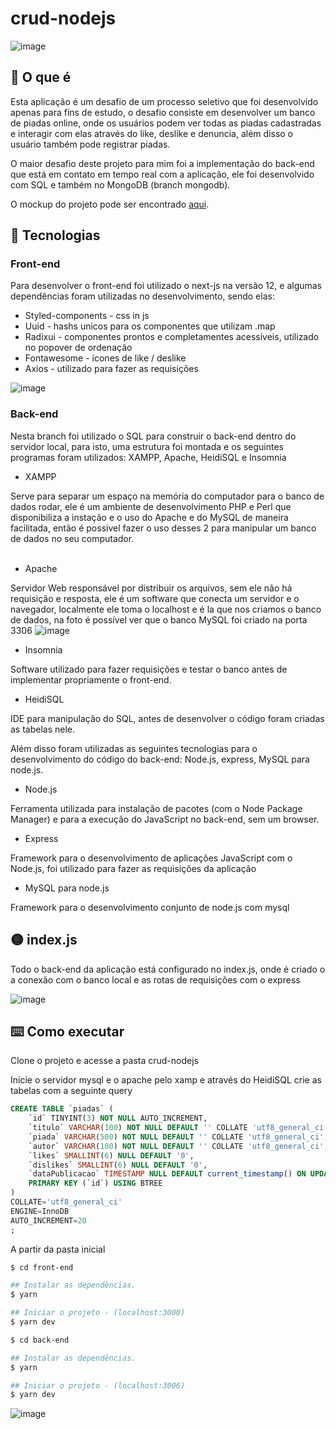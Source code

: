 # crud-nodejs

![image](https://user-images.githubusercontent.com/86172649/207102244-0e517786-9a1d-4b5d-a3c1-3cdc5ea0f9a6.png)


## 🎤 O que é 

Esta aplicação é um desafio de um processo seletivo que foi desenvolvido apenas para fins de estudo, o desafio consiste em desenvolver um banco de piadas online, onde os usuários podem ver todas as piadas cadastradas e interagir com elas através do like, deslike e denuncia, além disso o usuário também pode registrar piadas.

O maior desafio deste projeto para mim foi a implementação do back-end que está em contato em tempo real com a aplicação, ele foi desenvolvido com SQL e também no MongoDB (branch mongodb).

O mockup do projeto pode ser encontrado <a href="https://www.figma.com/file/kGx4D6ev6UWrUvWKNxVT08/Prova-Frontend?node-id=0%3A1&t=8iOzPatQPMXiLJOE-1" target="_blank">aqui</a>.

## 🔴 Tecnologias

### Front-end 

Para desenvolver o front-end foi utilizado o next-js na versão 12, e algumas dependências foram utilizadas no desenvolvimento, sendo elas:

<ul>
  <li>Styled-components - css in js</li>
  <li>Uuid - hashs unicos para os componentes que utilizam .map</li>
  <li>Radixui - componentes prontos e completamentes acessíveis, utilizado no popover de ordenação</li>
  <li>Fontawesome - ícones de like / deslike</li>
  <li>Axios - utilizado para fazer as requisições</li>
</ul>

  ![image](https://user-images.githubusercontent.com/86172649/207105929-7aa07603-a0a8-44c9-a8c0-239195f038f9.png)
  
 ### Back-end
 
 Nesta branch foi utilizado o SQL para construir o back-end dentro do servidor local, para isto, uma estrutura foi montada e os seguintes programas foram utilizados: XAMPP, Apache, HeidiSQL e Insomnia

<ul>
  <li>XAMPP</li>
</ul>
 Serve para separar um espaço na memória do computador para o banco de dados rodar, ele é um ambiente de desenvolvimento PHP e Perl que disponibiliza a instação e o uso do Apache e do MySQL de maneira facilitada, então é possivel fazer o uso desses 2 para manipular um banco de dados no seu computador.
 
 <br>
 
<ul>
 <br>
  <li>Apache</li>
</ul>

Servidor Web responsável por distribuir os arquivos, sem ele não há requisição e resposta, ele é um software que conecta um servidor e o navegador, localmente ele toma o localhost e é la que nos criamos o banco de dados, na foto é possível ver que o banco MySQL foi criado na porta 3306
![image](https://user-images.githubusercontent.com/86172649/207112667-2d82c05a-58ae-40f1-bd6a-d34529ece872.png)

<ul>
  <li>Insomnia</li>
</ul>

Software utilizado para fazer requisições e testar o banco antes de implementar propriamente o front-end.

<ul>
  <li>HeidiSQL</li>
</ul>

IDE para manipulação do SQL, antes de desenvolver o código foram criadas as tabelas nele.

Além disso foram utilizadas as seguintes tecnologias para o desenvolvimento do código do back-end: Node.js, express, MySQL para node.js.

<ul>
  <li>Node.js</li>
</ul>

Ferramenta utilizada para instalação de pacotes (com o Node Package Manager) e para a execução do JavaScript no back-end, sem um browser.

<ul>
  <li>Express</li>
</ul>

Framework para o desenvolvimento de aplicações JavaScript com o Node.js, foi utilizado para fazer as requisições da aplicação 

<ul>
  <li>MySQL para node.js</li>
</ul>

Framework para o desenvolvimento conjunto de node.js com mysql


## 🟡 index.js

Todo o back-end da aplicação está configurado no index.js, onde é criado o a conexão com o banco local e as rotas de requisições com o express

![image](https://user-images.githubusercontent.com/86172649/207115812-9ae189eb-6057-4e53-9994-169295768af6.png)

## ⌨️ Como executar

Clone o projeto e acesse a pasta crud-nodejs

Inicie o servidor mysql e o apache pelo xamp e através do HeidiSQL crie as tabelas com a seguinte query

```sql
CREATE TABLE `piadas` (
	`id` TINYINT(3) NOT NULL AUTO_INCREMENT,
	`titulo` VARCHAR(100) NOT NULL DEFAULT '' COLLATE 'utf8_general_ci',
	`piada` VARCHAR(500) NOT NULL DEFAULT '' COLLATE 'utf8_general_ci',
	`autor` VARCHAR(100) NOT NULL DEFAULT '' COLLATE 'utf8_general_ci',
	`likes` SMALLINT(6) NULL DEFAULT '0',
	`dislikes` SMALLINT(6) NULL DEFAULT '0',
	`dataPublicacao` TIMESTAMP NULL DEFAULT current_timestamp() ON UPDATE current_timestamp(),
	PRIMARY KEY (`id`) USING BTREE
)
COLLATE='utf8_general_ci'
ENGINE=InnoDB
AUTO_INCREMENT=20
;
```

A partir da pasta inicial

```bash
$ cd front-end

## Instalar as dependências.
$ yarn

## Iniciar o projeto - (localhost:3000)
$ yarn dev 
```

```bash
$ cd back-end

## Instalar as dependências.
$ yarn

## Iniciar o projeto - (localhost:3006)
$ yarn dev 
```

![image](https://user-images.githubusercontent.com/86172649/207116366-46f5bd63-6aab-4af6-895c-d5d823e60e0f.png)


